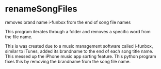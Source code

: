 renameSongFiles
===============

removes brand name i-funbox from the end of song file names



This program iterates through a folder and removes a specific word from the file name.

This is was created due to a music management software called i-funbox, similar to iTunes, added its brandname to the end of
each song title name. This messed up the iPhone music app sorting feature. This python program fixes this by removing
the brandname from the song file name. 
